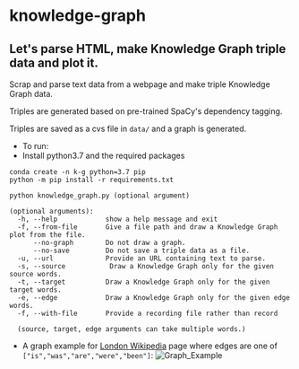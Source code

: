 # knowledge-graph

## Let's parse HTML, make Knowledge Graph triple data and plot it.

Scrap and parse text data from a webpage and make triple Knowledge Graph data.

Triples are generated based on pre-trained SpaCy's dependency tagging.

Triples are saved as a cvs file in `data/` and a graph is generated.

* To run:
* Install python3.7 and the required packages
```
conda create -n k-g python=3.7 pip
python -m pip install -r requirements.txt
```
```
python knowledge_graph.py (optional argument)
```


```
(optional arguments):
  -h, --help            show a help message and exit
  -f, --from-file       Give a file path and draw a Knowledge Graph plot from the file.
      --no-graph        Do not draw a graph.
      --no-save         Do not save a triple data as a file.
  -u, --url             Provide an URL containing text to parse.
  -s, --source           Draw a Knowledge Graph only for the given source words.
  -t, --target          Draw a Knowledge Graph only for the given target words.
  -e, --edge            Draw a Knowledge Graph only for the given edge words.
  -f, --with-file       Provide a recording file rather than record

  (source, target, edge arguments can take multiple words.)
```



- A graph example for [London Wikipedia](https://en.wikipedia.org/wiki/London) page where edges are one of `["is","was","are","were","been"]`:
![Graph_Example](static/London.png)
